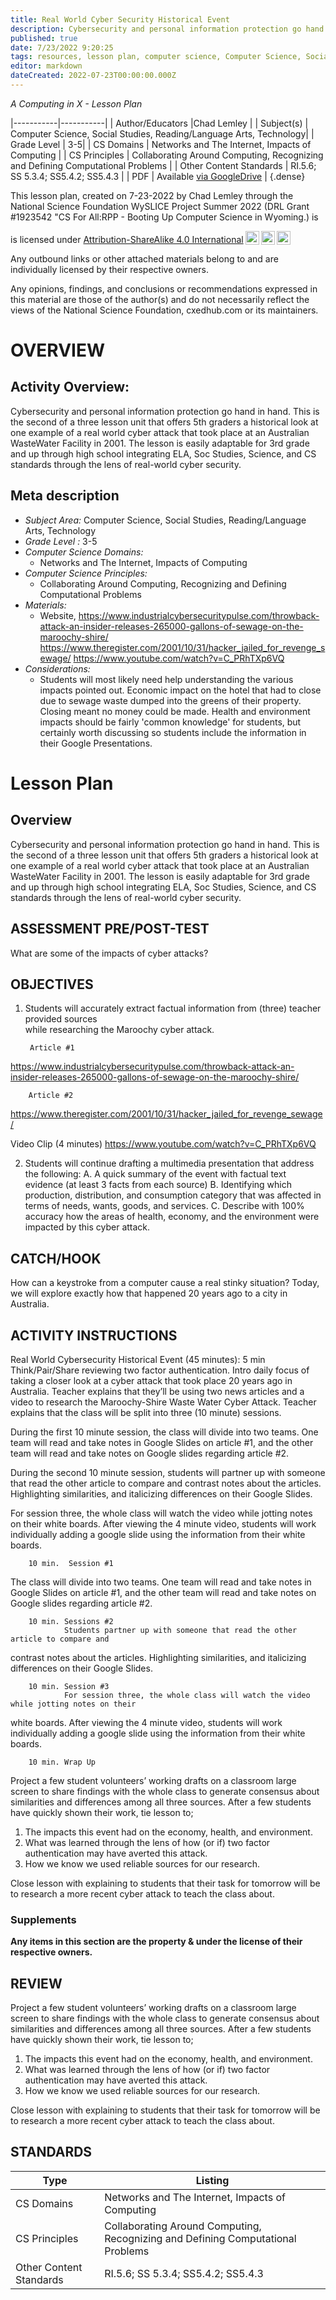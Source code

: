 ```yaml
---
title: Real World Cyber Security Historical Event
description: Cybersecurity and personal information protection go hand in hand. This is the second of a three lesson unit that offers 5th graders a historical look at one example of a real world cyber attack that took place at an Australian WasteWater Facility in 2001. The lesson is easily adaptable for 3rd grade and up through high school integrating ELA, Soc Studies, Science, and CS standards through the lens of real-world cyber security.
published: true
date: 7/23/2022 9:20:25
tags: resources, lesson plan, computer science, Computer Science, Social Studies, Reading/Language Arts, Technology 
editor: markdown
dateCreated: 2022-07-23T00:00:00.000Z
---
```

*A Computing in X - Lesson Plan*

|-----------|-----------|
| Author/Educators |Chad Lemley |
| Subject(s) | Computer Science, Social Studies, Reading/Language Arts, Technology|
| Grade Level | 3-5|
| CS Domains | Networks and The Internet, Impacts of Computing |
| CS Principles | Collaborating Around Computing, Recognizing and Defining Computational Problems |
| Other Content Standards | RI.5.6;  SS 5.3.4;  SS5.4.2;  SS5.4.3 | 
| PDF | Available [via GoogleDrive]() |
{.dense}






This lesson plan, created on 7-23-2022 by Chad Lemley through the National Science Foundation WySLICE Project Summer 2022 (DRL Grant #1923542 "CS For All:RPP - Booting Up Computer Science in Wyoming.) is  <p xmlns:cc="http://creativecommons.org/ns#" >  is licensed under <a href="http://creativecommons.org/licenses/by-sa/4.0/?ref=chooser-v1" target="_blank" rel="license noopener noreferrer" style="display:inline-block;">Attribution-ShareAlike 4.0 International<img style="height:22px!important;margin-left:3px;vertical-align:text-bottom;" src="https://mirrors.creativecommons.org/presskit/icons/cc.svg?ref=chooser-v1"><img style="height:22px!important;margin-left:3px;vertical-align:text-bottom;" src="https://mirrors.creativecommons.org/presskit/icons/by.svg?ref=chooser-v1"><img style="height:22px!important;margin-left:3px;vertical-align:text-bottom;" src="https://mirrors.creativecommons.org/presskit/icons/sa.svg?ref=chooser-v1"></a></p>


Any outbound links or other attached materials belong to and are individually licensed by their respective owners. 


Any opinions, findings, and conclusions or recommendations expressed in this material are those of the author(s) and do not necessarily reflect the views of the National Science Foundation, cxedhub.com or its maintainers.


# OVERVIEW
## Activity Overview:  
Cybersecurity and personal information protection go hand in hand. This is the second of a three lesson unit that offers 5th graders a historical look at one example of a real world cyber attack that took place at an Australian WasteWater Facility in 2001. The lesson is easily adaptable for 3rd grade and up through high school integrating ELA, Soc Studies, Science, and CS standards through the lens of real-world cyber security.
## Meta description
+ *Subject Area:* Computer Science, Social Studies, Reading/Language Arts, Technology 
+ *Grade Level :* 3-5 
+ *Computer Science Domains:*
   + Networks and The Internet, Impacts of Computing
+ *Computer Science Principles:*
   + Collaborating Around Computing, Recognizing and Defining Computational Problems
+ *Materials:* 
   + Website, https://www.industrialcybersecuritypulse.com/throwback-attack-an-insider-releases-265000-gallons-of-sewage-on-the-maroochy-shire/  https://www.theregister.com/2001/10/31/hacker_jailed_for_revenge_sewage/  https://www.youtube.com/watch?v=C_PRhTXp6VQ
+ *Considerations:*
   + Students will most likely need help understanding the various impacts pointed out.  Economic impact on the hotel that had to close due to sewage waste dumped into the greens of their property.  Closing meant no money could be made.  Health and environment impacts should be fairly 'common knowledge' for students, but certainly worth discussing so students include the information in their Google Presentations.


# Lesson Plan
## Overview
Cybersecurity and personal information protection go hand in hand. This is the second of a three lesson unit that offers 5th graders a historical look at one example of a real world cyber attack that took place at an Australian WasteWater Facility in 2001. The lesson is easily adaptable for 3rd grade and up through high school integrating ELA, Soc Studies, Science, and CS standards through the lens of real-world cyber security.
## ASSESSMENT PRE/POST-TEST
What are some of the impacts of cyber attacks?
## OBJECTIVES
1. Students will accurately extract factual information from (three) teacher provided sources    
         while researching the Maroochy cyber attack. 


        Article #1
https://www.industrialcybersecuritypulse.com/throwback-attack-an-insider-releases-265000-gallons-of-sewage-on-the-maroochy-shire/


        Article #2
https://www.theregister.com/2001/10/31/hacker_jailed_for_revenge_sewage/


Video Clip (4 minutes)
https://www.youtube.com/watch?v=C_PRhTXp6VQ


2. Students will continue drafting a multimedia presentation that address the following:
                  A.  A quick summary of the event with factual text evidence (at least 3 facts from 
each source)
                  B.  Identifying which production, distribution, and consumption category that was 
                       affected in terms of needs, wants, goods, and services. 
                  C. Describe with 100% accuracy how the areas of health, economy, and 
the environment were impacted by this cyber attack.


## CATCH/HOOK
How can a keystroke from a computer cause a real stinky situation?  Today, we will explore exactly how that happened 20 years ago to a city in Australia.


## ACTIVITY INSTRUCTIONS
Real World Cybersecurity Historical Event (45 minutes):
5 min  Think/Pair/Share reviewing two factor authentication. Intro daily focus of taking a 
closer look at a cyber attack that took place 20 years ago in Australia.  Teacher explains that they’ll be using two news articles and a video to research the Maroochy-Shire Waste Water Cyber Attack.  Teacher explains that the class will be split into three (10 minute) sessions.  


During the first 10 minute session, the class will divide into two teams.  One team will read and take notes in Google Slides on article #1, and the other team will read and take notes on Google slides regarding  article #2.


During the second 10 minute session, students will partner up with someone that read the other article to compare and contrast notes about the articles.  Highlighting similarities, and italicizing differences on their Google Slides.


For session three, the whole class will watch the video while jotting notes on their white boards.  After viewing the 4 minute video, students will work individually adding a google slide using the information from their white boards.


        10 min.  Session #1
The class will divide into two teams.  One team will read and take notes in Google Slides on article #1, and the other team will read and take notes on Google slides regarding  article #2.


        10 min. Sessions #2
                Students partner up with someone that read the other article to compare and 
contrast notes about the articles.  Highlighting similarities, and italicizing differences on their Google Slides.


        10 min. Session #3 
                For session three, the whole class will watch the video while jotting notes on their 
white boards.  After viewing the 4 minute video, students will work individually adding a google slide using the information from their white boards.
        
        10 min. Wrap Up
Project a few student volunteers’ working drafts on a classroom large screen to share findings with the whole class to generate consensus about similarities and differences among all three sources. 
 After a few students have quickly shown their work, tie lesson to;
1. The impacts this event had on the economy, health, and environment.  
2. What was learned through the lens of how (or if) two factor authentication may have averted this attack. 
3.  How we know we used reliable sources for our research.


 Close lesson with explaining to students that their task for tomorrow will be to research a more recent cyber attack to teach the class about.


### Supplements
**Any items in this section are the property & under the license of their respective owners.**






## REVIEW
Project a few student volunteers’ working drafts on a classroom large screen to share findings with the whole class to generate consensus about similarities and differences among all three sources. 
 After a few students have quickly shown their work, tie lesson to;
1. The impacts this event had on the economy, health, and environment.  
2. What was learned through the lens of how (or if) two factor authentication may have averted this attack. 
3.  How we know we used reliable sources for our research.


 Close lesson with explaining to students that their task for tomorrow will be to research a more recent cyber attack to teach the class about.
## STANDARDS        
| Type | Listing | 
|-----------|-----------|
| CS Domains  | Networks and The Internet, Impacts of Computing|
| CS Principles   | Collaborating Around Computing, Recognizing and Defining Computational Problems|
| Other Content Standards | RI.5.6;  SS 5.3.4;  SS5.4.2;  SS5.4.3  |